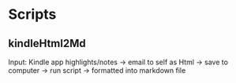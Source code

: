 # Scripts

## kindleHtml2Md
Input: Kindle app highlights/notes → email to self as Html → save to computer → run script → formatted into markdown file
